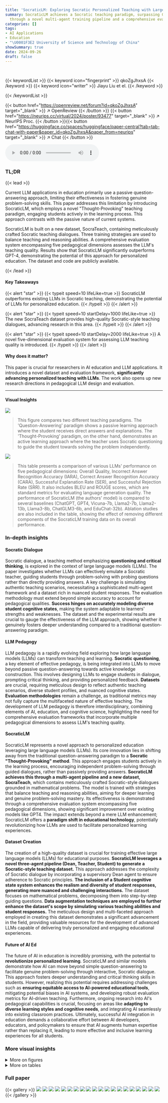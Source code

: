 ```yaml
---
title: 'SocraticLM: Exploring Socratic Personalized Teaching with Large Language Models'
summary: SocraticLM achieves a Socratic teaching paradigm, surpassing GPT-4 by 12%,
  through a novel multi-agent training pipeline and a comprehensive evaluation system.
categories: []
tags:
- AI Applications
- Education
- "\U0001F3E2 University of Science and Technology of China"
showSummary: true
date: 2024-09-26
draft: false
---
```


<br>

{{< keywordList >}}
{{< keyword icon="fingerprint" >}} qkoZgJhxsA {{< /keyword >}}
{{< keyword icon="writer" >}} Jiayu Liu et el. {{< /keyword >}}
 
{{< /keywordList >}}

{{< button href="https://openreview.net/forum?id=qkoZgJhxsA" target="_blank" >}}
↗ OpenReview
{{< /button >}}
{{< button href="https://neurips.cc/virtual/2024/poster/93477" target="_blank" >}}
↗ NeurIPS Proc.
{{< /button >}}{{< button href="https://huggingface.co/spaces/huggingface/paper-central?tab=tab-chat-with-paper&paper_id=qkoZgJhxsA&paper_from=neurips" target="_blank" >}}
↗ Chat
{{< /button >}}



<audio controls>
    <source src="https://ai-paper-reviewer.com/qkoZgJhxsA/podcast.wav" type="audio/wav">
    Your browser does not support the audio element.
</audio>


### TL;DR


{{< lead >}}

Current LLM applications in education primarily use a passive question-answering approach, limiting their effectiveness in fostering genuine problem-solving skills. This paper addresses this limitation by introducing SocraticLM, which employs a novel "Thought-Provoking" teaching paradigm, engaging students actively in the learning process.  This approach contrasts with the passive nature of current systems.

SocraticLM is built on a new dataset, SocraTeach, containing meticulously crafted Socratic teaching dialogues. Three training strategies are used to balance teaching and reasoning abilities. A comprehensive evaluation system encompassing five pedagogical dimensions assesses the LLM's teaching quality.  Results show that SocraticLM significantly outperforms GPT-4, demonstrating the potential of this approach for personalized education.  The dataset and code are publicly available.

{{< /lead >}}


#### Key Takeaways

{{< alert "star" >}}
{{< typeit speed=10 lifeLike=true >}} SocraticLM outperforms existing LLMs in Socratic teaching, demonstrating the potential of LLMs for personalized education. {{< /typeit >}}
{{< /alert >}}

{{< alert "star" >}}
{{< typeit speed=10 startDelay=1000 lifeLike=true >}} The new SocraTeach dataset provides high-quality Socratic-style teaching dialogues, advancing research in this area. {{< /typeit >}}
{{< /alert >}}

{{< alert "star" >}}
{{< typeit speed=10 startDelay=2000 lifeLike=true >}} A novel five-dimensional evaluation system for assessing LLM teaching quality is introduced. {{< /typeit >}}
{{< /alert >}}

#### Why does it matter?
This paper is crucial for researchers in AI education and LLM applications.  It introduces a novel dataset and evaluation framework, **significantly advancing personalized teaching with LLMs**. The work also opens up new research directions in pedagogical LLM design and evaluation.

------
#### Visual Insights



![](https://ai-paper-reviewer.com/qkoZgJhxsA/figures_1_1.jpg)

> This figure compares two different teaching paradigms.  The 'Question-Answering' paradigm shows a passive learning approach where the student receives direct answers and explanations. The 'Thought-Provoking' paradigm, on the other hand, demonstrates an active learning approach where the teacher uses Socratic questioning to guide the student towards solving the problem independently.





![](https://ai-paper-reviewer.com/qkoZgJhxsA/tables_7_1.jpg)

> This table presents a comparison of various LLMs' performance on five pedagogical dimensions: Overall Quality, Incorrect Answer Recognition Accuracy (IARA), Correct Answer Recognition Accuracy (CARA), Successful Explanation Rate (SER), and Successful Rejection Rate (SRR).  It also includes BLEU and ROUGE scores, which are standard metrics for evaluating language generation quality.  The performance of SocraticLM (the authors' model) is compared to several baselines (ChatGPT, GPT4, Vicuna-7b, Llama2-7b, Llama2-13b, Llama3-8b, ChatGLM3-6b, and EduChat-32b). Ablation studies are also included in the table, showing the effect of removing different components of the SocraticLM training data on its overall performance.





### In-depth insights


#### Socratic Dialogue
Socratic dialogue, a teaching method emphasizing **questioning and critical thinking**, is explored in the context of large language models (LLMs).  The paper investigates whether LLMs can effectively emulate a Socratic teacher, guiding students through problem-solving with probing questions rather than directly providing answers.  A key challenge is simulating authentic teaching scenarios, necessitating a sophisticated multi-agent framework and a dataset rich in nuanced student responses.  The evaluation methodology must extend beyond simple accuracy to account for pedagogical qualities.   **Success hinges on accurately modeling diverse student cognitive states**, making the system adaptable to learners' strengths and weaknesses. The dataset and the experimental results are crucial to gauge the effectiveness of the LLM approach, showing whether it genuinely fosters deeper understanding compared to a traditional question-answering paradigm.

#### LLM Pedagogy
LLM pedagogy is a rapidly evolving field exploring how large language models (LLMs) can transform teaching and learning.  **Socratic questioning**, a key element of effective pedagogy, is being integrated into LLMs to move beyond passive question-answering towards active knowledge construction.  This involves designing LLMs to engage students in dialogue, prompting critical thinking, and providing personalized feedback.  **Datasets** are crucial, requiring meticulous design to reflect authentic teaching scenarios, diverse student profiles, and nuanced cognitive states.  **Evaluation methodologies** remain a challenge, as traditional metrics may not fully capture the multifaceted nature of effective teaching.  The development of LLM pedagogy is therefore interdisciplinary, combining elements of AI, education, and cognitive science, highlighting the need for comprehensive evaluation frameworks that incorporate multiple pedagogical dimensions to assess LLM's teaching quality.

#### SocraticLM
SocraticLM represents a novel approach to personalized education leveraging large language models (LLMs).  Its core innovation lies in shifting away from the traditional question-answering paradigm to a **Socratic "Thought-Provoking" method**. This approach engages students actively in the learning process, encouraging independent problem-solving through guided dialogues, rather than passively providing answers.  **SocraticLM achieves this through a multi-agent pipeline and a new dataset, SocraTeach**, which contains meticulously crafted Socratic-style dialogues grounded in mathematical problems.  The model is trained with strategies that balance teaching and reasoning abilities, aiming for deeper learning and genuine problem-solving mastery.  Its effectiveness is demonstrated through a comprehensive evaluation system encompassing five pedagogical dimensions, showing significant improvement over existing models like GPT4. The impact extends beyond a mere LLM enhancement; SocraticLM offers a **paradigm shift in educational technology**, potentially revolutionizing how LLMs are used to facilitate personalized learning experiences.

#### Dataset Creation
The creation of a high-quality dataset is crucial for training effective large language models (LLMs) for educational purposes.  **SocraticLM leverages a novel three-agent pipeline (Dean, Teacher, Student) to generate a Socratic-style teaching dataset.** This approach addresses the complexity of Socratic dialogue by incorporating a supervisory Dean agent to ensure adherence to Socratic principles. **The inclusion of a Student cognitive state system enhances the realism and diversity of student responses, generating more nuanced and challenging interactions.** The dataset focuses on mathematical problems, decomposing them into step-by-step guiding questions. **Data augmentation techniques are employed to further enhance the dataset's scope by simulating various teaching abilities and student responses.** The meticulous design and multi-faceted approach employed in creating this dataset demonstrates a significant advancement in the field, providing valuable resources for the development of advanced LLMs capable of delivering truly personalized and engaging educational experiences.

#### Future of AI Ed
The future of AI in education is incredibly promising, with the potential to **revolutionize personalized learning**.  SocraticLM and similar models demonstrate how AI can move beyond simple question-answering to facilitate genuine problem-solving through interactive, Socratic dialogue. This approach fosters deeper understanding and critical thinking skills in students.  However, realizing this potential requires addressing challenges such as **ensuring equitable access to AI-powered educational tools**, mitigating potential biases in AI systems, and developing robust evaluation metrics for AI-driven teaching.  Furthermore, ongoing research into AI's pedagogical capabilities is crucial, focusing on areas like **adapting to diverse learning styles and cognitive needs**, and integrating AI seamlessly into existing classroom practices.  Ultimately, successful AI integration in education demands a collaborative effort between AI developers, educators, and policymakers to ensure that AI augments human expertise rather than replacing it, leading to more effective and inclusive learning experiences for all students.


### More visual insights

<details>
<summary>More on figures
</summary>


![](https://ai-paper-reviewer.com/qkoZgJhxsA/figures_3_1.jpg)

> This figure illustrates two contrasting teaching paradigms: Question-Answering and Thought-Provoking.  The Question-Answering paradigm shows a passive learning process where the student asks questions and the LLM directly provides answers. In contrast, the Thought-Provoking paradigm uses Socratic questioning to guide the student toward problem solving independently. The diagram visually highlights the difference between these two styles of interaction through a sample math problem solving scenario.


![](https://ai-paper-reviewer.com/qkoZgJhxsA/figures_8_1.jpg)

> This figure shows the performance of SocraticLM and GPT4 on problems with varying numbers of step-by-step guiding questions.  The x-axis represents the number of guiding questions, categorized into ranges (1-2, 3-4, 5-6, and ≥7). The y-axis shows the performance scores for four different pedagogical dimensions: IARA (Incorrect Answer Recognition Accuracy), CARA (Correct Answer Recognition Accuracy), SER (Successful Explanation Rate), and SRR (Successful Rejection Rate).  The bars illustrate the scores achieved by each model in each category.  This helps to demonstrate the effectiveness of the two LLMs at handling problems of varying complexity and the relative strengths and weaknesses of each model across different aspects of the teaching process.


![](https://ai-paper-reviewer.com/qkoZgJhxsA/figures_9_1.jpg)

> This figure shows the impact of varying the scale of multi-round dialogues on the performance of SocraticLM across five pedagogical dimensions: Overall Quality, IARA, CARA, SER, and SRR.  The x-axis represents the percentage of multi-round dialogues used in training (25%, 50%, 75%, 100%, and 125%), while the y-axis shows the corresponding performance scores for each dimension.  The results indicate that increasing the amount of training data generally improves performance, but there may be diminishing returns beyond a certain point (around 75% in this case).  The IARA metric, specifically, shows a slight decrease at the 125% data scale, suggesting the importance of balancing different types of training data to avoid overfitting.


![](https://ai-paper-reviewer.com/qkoZgJhxsA/figures_9_2.jpg)

> This figure shows the performance of SocraticLM on the problem-solving tasks (GSM8K and MAWPS) with different ratios of problem-solving data to dialogue data.  The x-axis represents the ratio (α) of problem-solving data, and the y-axis represents the accuracy. The results show that an optimal ratio exists, and having too much or too little problem-solving data leads to suboptimal performance. This highlights the importance of balancing problem-solving and dialogue data during training to achieve optimal performance in both problem-solving and teaching abilities.


![](https://ai-paper-reviewer.com/qkoZgJhxsA/figures_16_1.jpg)

> This figure contrasts two different teaching paradigms: Question-Answering and Thought-Provoking.  The Question-Answering paradigm shows a passive learning approach where the student asks a question and receives a direct answer.  The Thought-Provoking paradigm, on the other hand, shows an active learning approach where the teacher engages the student in a dialogue, using open-ended questions to guide the student towards the solution. This illustrates the core difference between traditional question-answering LLM applications and the novel Socratic teaching method proposed in the paper.


![](https://ai-paper-reviewer.com/qkoZgJhxsA/figures_16_2.jpg)

> This figure compares two teaching paradigms: Question-Answering and Thought-Provoking.  The Question-Answering paradigm shows a passive student receiving direct answers and explanations.  The Thought-Provoking paradigm illustrates an active student engaging in a dialogue with the teacher, prompting deeper understanding through open-ended questions and independent thinking.


![](https://ai-paper-reviewer.com/qkoZgJhxsA/figures_17_1.jpg)

> This figure compares two different teaching paradigms: Question-Answering and Thought-Provoking. The Question-Answering paradigm shows a passive learning process where the student receives direct answers and explanations, exemplified by a simple Q&A interaction. In contrast, the Thought-Provoking paradigm illustrates an active learning process that engages the student in a dialogue, prompting them to think critically and solve problems independently, similar to the Socratic method. This is shown through a multi-turn dialogue with guiding questions to encourage deeper understanding and problem-solving mastery.  The difference highlights the core concept of SocraticLM's approach.


![](https://ai-paper-reviewer.com/qkoZgJhxsA/figures_17_2.jpg)

> This figure shows the distribution of the number of rounds in the SocraTeach dataset's multi-round teaching dialogues (a), and the distribution of student cognitive states in those dialogues (b).  The number of rounds shows the length of the teaching conversations, while the student cognitive states illustrate the diversity of simulated student profiles across different comprehension levels, calculation abilities, knowledge, and learning enthusiasm. The distributions help to understand the characteristics and balance of the dataset.


![](https://ai-paper-reviewer.com/qkoZgJhxsA/figures_18_1.jpg)

> This figure illustrates two different teaching paradigms: Question-Answering and Thought-Provoking.  The Question-Answering paradigm shows a passive interaction where the student asks a question and receives a direct answer.  In contrast, the Thought-Provoking paradigm depicts an active, Socratic dialogue where the teacher guides the student to the solution through a series of questions, encouraging independent problem-solving.


![](https://ai-paper-reviewer.com/qkoZgJhxsA/figures_18_2.jpg)

> This figure contrasts two teaching paradigms: Question-Answering and Thought-Provoking.  The Question-Answering paradigm shows a passive learning experience where the student asks a question and the LLM directly provides an answer. The Thought-Provoking paradigm illustrates an active learning process, mimicking a Socratic dialogue.  Here, the LLM engages the student in a multi-turn conversation, guiding them through the problem-solving process with open-ended questions and prompting deeper thinking rather than simply providing direct answers. This highlights the difference between passive information delivery and active knowledge construction.


</details>




<details>
<summary>More on tables
</summary>


![](https://ai-paper-reviewer.com/qkoZgJhxsA/tables_8_1.jpg)
> This table presents the results of an ablation study on the SocraticLM model.  It shows the impact of removing the problem-solving data and each of the three training strategies (Separate Training, Instruction Tuning, Mixed Prompt Setting) on the overall teaching performance (Overall) and problem-solving accuracy on two benchmark datasets (GSM8K and MAWPS).  The results demonstrate the contribution of each component to the overall performance of the model.

![](https://ai-paper-reviewer.com/qkoZgJhxsA/tables_17_1.jpg)
> This table presents the performance comparison of several language models (LLMs) on five pedagogical dimensions: Overall Quality, Incorrect Answer Recognition Accuracy (IARA), Correct Answer Recognition Accuracy (CARA), Successful Explanation Rate (SER), and Successful Rejection Rate (SRR).  The models are evaluated on their ability to engage in Socratic-style teaching.  Higher scores indicate better performance across the pedagogical dimensions. SocraticLM, the model proposed in the paper, achieves significantly better results than other models including GPT4 on most metrics.

</details>




### Full paper

{{< gallery >}}
<img src="https://ai-paper-reviewer.com/qkoZgJhxsA/1.png" class="grid-w50 md:grid-w33 xl:grid-w25" />
<img src="https://ai-paper-reviewer.com/qkoZgJhxsA/2.png" class="grid-w50 md:grid-w33 xl:grid-w25" />
<img src="https://ai-paper-reviewer.com/qkoZgJhxsA/3.png" class="grid-w50 md:grid-w33 xl:grid-w25" />
<img src="https://ai-paper-reviewer.com/qkoZgJhxsA/4.png" class="grid-w50 md:grid-w33 xl:grid-w25" />
<img src="https://ai-paper-reviewer.com/qkoZgJhxsA/5.png" class="grid-w50 md:grid-w33 xl:grid-w25" />
<img src="https://ai-paper-reviewer.com/qkoZgJhxsA/6.png" class="grid-w50 md:grid-w33 xl:grid-w25" />
<img src="https://ai-paper-reviewer.com/qkoZgJhxsA/7.png" class="grid-w50 md:grid-w33 xl:grid-w25" />
<img src="https://ai-paper-reviewer.com/qkoZgJhxsA/8.png" class="grid-w50 md:grid-w33 xl:grid-w25" />
<img src="https://ai-paper-reviewer.com/qkoZgJhxsA/9.png" class="grid-w50 md:grid-w33 xl:grid-w25" />
<img src="https://ai-paper-reviewer.com/qkoZgJhxsA/10.png" class="grid-w50 md:grid-w33 xl:grid-w25" />
<img src="https://ai-paper-reviewer.com/qkoZgJhxsA/11.png" class="grid-w50 md:grid-w33 xl:grid-w25" />
<img src="https://ai-paper-reviewer.com/qkoZgJhxsA/12.png" class="grid-w50 md:grid-w33 xl:grid-w25" />
<img src="https://ai-paper-reviewer.com/qkoZgJhxsA/13.png" class="grid-w50 md:grid-w33 xl:grid-w25" />
<img src="https://ai-paper-reviewer.com/qkoZgJhxsA/14.png" class="grid-w50 md:grid-w33 xl:grid-w25" />
<img src="https://ai-paper-reviewer.com/qkoZgJhxsA/15.png" class="grid-w50 md:grid-w33 xl:grid-w25" />
<img src="https://ai-paper-reviewer.com/qkoZgJhxsA/16.png" class="grid-w50 md:grid-w33 xl:grid-w25" />
<img src="https://ai-paper-reviewer.com/qkoZgJhxsA/17.png" class="grid-w50 md:grid-w33 xl:grid-w25" />
<img src="https://ai-paper-reviewer.com/qkoZgJhxsA/18.png" class="grid-w50 md:grid-w33 xl:grid-w25" />
<img src="https://ai-paper-reviewer.com/qkoZgJhxsA/19.png" class="grid-w50 md:grid-w33 xl:grid-w25" />
<img src="https://ai-paper-reviewer.com/qkoZgJhxsA/20.png" class="grid-w50 md:grid-w33 xl:grid-w25" />
{{< /gallery >}}